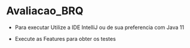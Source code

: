 # Avaliacao_BRQ

* Para executar Utilize a IDE IntelliJ ou de sua preferencia com Java 11

* Execute as Features para obter os testes 
